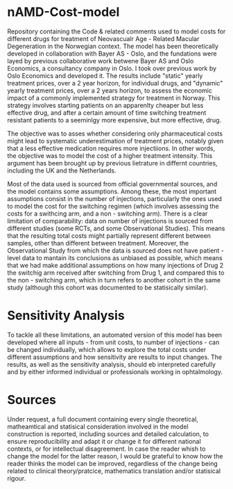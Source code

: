 # nAMD-Cost-model
Repository containing the Code & related comments used to model costs for different drugs for treatment of Neovascualr Age - Related Macular Degeneration in the Norwegian context.
The model has been theoretically developed in collaboration with Bayer AS - Oslo, and the fundations were layed by previous collaborative work betwene Bayer AS and Oslo Economics, a consultancy company in Oslo.
I took over previous work by Oslo Economics and developed it. The results include "static" yearly treatment prices, over a 2 year horizon, for individual drugs, and "dynamic" yearly treatment prices, over a 2 years horizon, to assess the economic impact of a commonly implemented strategy for treatment in Norway. This strategy involves starting patients on an apparenlty cheaper but less effective drug, and after a certain amount of time switching treatment resistant patients to a seeminlgy more expensive, but more effective, drug.

The objective was to asses whether considering only pharmaceutical costs might lead to systematic underestimation of treatment prices, notably given that a less effective medication requires more injectiions. In other words, the objective was to model the cost of a higher treatment intensity. This argument has been brought up by previous lietrature in differnt countries, including the UK and the Netherlands.

Most of the data used is sourced from official governmental sources, and the model contains some assumptions. Among these, the most important assumptions consist in the number of injections, particularly the ones used to model the cost for the switching regimen (which involves assessing the costs for a swithcing arm, and a non - switching arm). There is a clear limitation of comparability: data on number of injections is sourced from different studies (some RCTs, and some Observational Studies). This means that the resulting total costs might partially represent different between samples, other than different between treatment. Moreover, the Observational Study from which the data is sourced does not have patient - level data to mantain its conclusions as unbiased as possible, which means that we had make additional assumptions on how many injections of Drug 2 the switchig arm received after switching from Drug 1, and compared this to the non - switching arm, which in turn refers to another cohort in the same study (although this cohort was documented to be statisically similar). 

# Sensitivity Analysis
To tackle all these limitations, an automated version of this model has been developed where all inputs - from unit costs, to number of injections - can be changed individually, which allows to explore the total costs under different assumptions and how sensitivity are results to input changes. The results, as well as the sensitivity analysis, should eb interpreted carefully and by either informed individual or professionals working in ophtalmology.

# Sources
Under request, a full document containing every single theoretical, matheamtical and statisical consideration involved in the model construction is reported, including sources and detailed calculation, to ensure reproducibility and adapt it or change it for different national contexts, or for intellectual disagreement. In case the reader whish to change the model for the latter reason, I would be grateful to know how the reader thinks the model can be improved, regardless of the change being related to clinical theory/pratcice, mathematics translation and/or statisical rigour.

